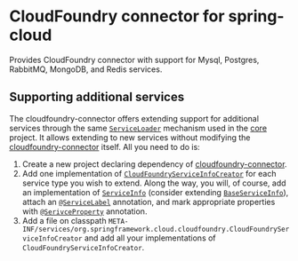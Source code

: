 CloudFoundry connector for spring-cloud
=======================================

Provides CloudFoundry connector with support for Mysql, Postgres, RabbitMQ, 
MongoDB, and Redis services.

Supporting additional services
------------------------------
The cloudfoundry-connector offers extending support for additional services 
through the same [`ServiceLoader`](http://docs.oracle.com/javase/7/docs/api/java/util/ServiceLoader.html) 
mechanism used in the [core](../core) project. 
It allows extending to new services without modifying the [cloudfoundry-connector](../cloudfoundry-connector)
itself. All you need to do is:

1. Create a new project declaring dependency of [cloudfoundry-connector](../cloudfoundry-connector).
2. Add one implementation of [`CloudFoundryServiceInfoCreator`](src/main/java/org/springframework/cloud/cloudfoundry/CloudFoundryServiceInfoCreator.java) 
   for each service type you wish to extend. 
   Along the way, you will, of course, add an implementation of [`ServiceInfo`](../core/main/java/org/springframework/cloud/service/ServiceInfo.java) 
   (consider extending [`BaseServiceInfo`](../core/main/java/org/springframework/cloud/service/BaseServiceInfo.java)), 
   attach an [`@ServiceLabel`](../core/main/java/org/springframework/cloud/service/ServiceLabel.java) annotation, 
   and mark appropriate properties with [`@SerivceProperty`]((../core/main/java/org/springframework/cloud/service/ServiceProperty.java)) annotation.
3. Add a file on classpath 
   `META-INF/services/org.springframework.cloud.cloudfoundry.CloudFoundryServiceInfoCreator`
   and add all your implementations of `CloudFoundryServiceInfoCreator`.